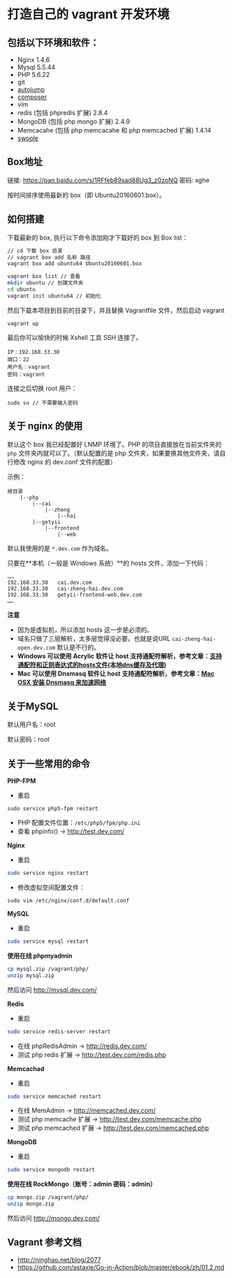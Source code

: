 打造自己的 vagrant 开发环境
================

## 包括以下环境和软件：

- Nginx 1.4.6
- Mysql 5.5.44
- PHP 5.6.22
- git
- [autojump](https://github.com/joelthelion/autojump)
- [composer](https://getcomposer.org)
- vim
- redis (包括 phpredis 扩展) 2.8.4
- MongoDB  (包括 php mongo 扩展) 2.4.9
- Memcacahe (包括 php memcacahe 和 php memcached 扩展) 1.4.14
- [swoole](http://www.swoole.com/)


## Box地址

链接: https://pan.baidu.com/s/1RFfeb89sad88Ug3_z0zoNQ 密码: xghe

按时间排序使用最新的 box（即 Ubuntu20160601.box）。


## 如何搭建

下载最新的 box, 执行以下命令添加刚才下载好的 box 到 Box list：

```sh
// cd 下载 box 目录
// vagrant box add 名称 路径
vagrant box add ubuntu64 Ubuntu20160601.box

vagrant box list // 查看
mkdir ubuntu // 创建文件夹
cd ubuntu 
vagrant init ubuntu64 // 初始化

```
然后下载本项目到目前的目录下，并且替换 Vagrantfile 文件，然后启动 vagrant

```
vagrant up
```

最后你可以愉快的时候 Xshell 工具 SSH 连接了。

```
IP：192.168.33.30
端口：22
用户名：vagrant
密码：vagrant
```

连接之后切换 root 用户：

```
sudo su // 不需要输入密码
```

## 关于 nginx 的使用

默认这个 box 我已经配置好 LNMP 环境了。PHP 的项目直接放在当前文件夹的 `php` 文件夹内就可以了。（默认配置的是 php 文件夹，如果要换其他文件夹，请自行修改 nginx 的 dev.conf 文件的配置）

示例：

```
根目录
	|--php
		|--cai
			|--zheng
				|--hai
		|--getyii
			|--frontend
				|--web
```

默认我使用的是 `*.dev.com` 作为域名。

只要在**本机（一般是 Windows 系统）**的 hosts 文件，添加一下代码：

```
……
192.168.33.30	cai.dev.com
192.168.33.30	cai-zheng-hai.dev.com
192.168.33.30	getyii-frontend-web.dev.com
……
```

**注意**
- 因为是虚拟机，所以添加 hosts 这一步是必须的。
- 域名只做了三层解析，太多层觉得没必要。也就是说URL `cai-zheng-hai-open.dev.com` 默认是不行的。
- **Windows 可以使用 Acrylic 软件让 host 支持通配符解析，参考文章：[支持通配符和正则表达式的hosts文件(本地dns缓存及代理)](http://grow.sinaapp.com/?p=1368)**
- **Mac 可以使用 Dnsmasq 软件让 host 支持通配符解析，参考文章：[Mac OSX 安装 Dnsmasq 来加速网络](http://www.shixf.com/wiki/os/macosx/dnsmasq)**



## 关于MySQL

默认用户名：root

默认密码：root


## 关于一些常用的命令

**PHP-FPM**

- 重启
```
sudo service php5-fpm restart
```
- PHP 配置文件位置：`/etc/php5/fpm/php.ini`
- 查看 phpinfo() -> http://test.dev.com/

**Nginx**

- 重启
```sh
sudo service nginx restart
```

- 修改虚拟空间配置文件：
```
sudo vim /etc/nginx/conf.d/default.conf
```

**MySQL**

- 重启
```sh
sudo service mysql restart
```

**使用在线 phpmyadmin**

```sh
cp mysql.zip /vagrant/php/
unzip mysql.zip
```

然后访问 <http://mysql.dev.com/>

**Redis**

- 重启
```sh
sudo service redis-server restart
```
- 在线 phpRedisAdmin -> http://redis.dev.com/
- 测试 php redis 扩展 -> http://test.dev.com/redis.php

**Memcachad**

- 重启
```sh
sudo service memcached restart
```
- 在线 MemAdmin -> http://memcached.dev.com/
- 测试 php memcache 扩展 -> http://test.dev.com/memcache.php
- 测试 php memcached 扩展 -> http://test.dev.com/memcached.php

**MongoDB**

- 重启
```sh
sudo service mongodb restart
```

**使用在线 RockMongo（账号：admin 密码：admin）**

```sh
cp mongo.zip /vagrant/php/
unzip mongo.zip
```

然后访问 <http://mongo.dev.com/>

## Vagrant 参考文档

- <http://ninghao.net/blog/2077>
- <https://github.com/astaxie/Go-in-Action/blob/master/ebook/zh/01.2.md>
